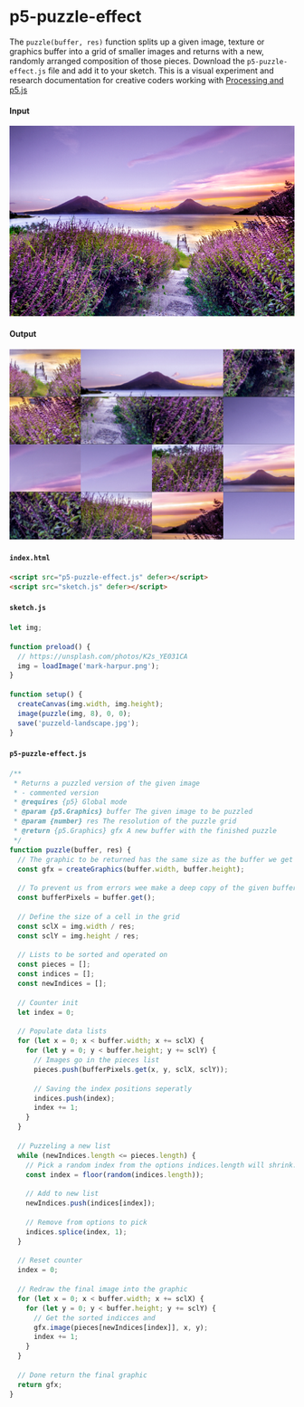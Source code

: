 # p5-puzzle-effect

The ```puzzle(buffer, res)``` function splits up a given image, texture or graphics buffer into a grid of smaller images and returns with a new, randomly arranged composition of those pieces. Download the ```p5-puzzle-effect.js``` file and add it to your sketch. This is a visual experiment and research documentation for creative coders working with [Processing and p5.js](https://p5.org)

#### Input
![cover](images/mark-harpur.png)
#### Output
![cover](images/puzzeld-landscape.jpg)

#### ```index.html```
```html
<script src="p5-puzzle-effect.js" defer></script>
<script src="sketch.js" defer></script>
```
#### ```sketch.js```
```javascript
let img;

function preload() {
  // https://unsplash.com/photos/K2s_YE031CA
  img = loadImage('mark-harpur.png');
}

function setup() {
  createCanvas(img.width, img.height);
  image(puzzle(img, 8), 0, 0);
  save('puzzeld-landscape.jpg');
}
```

#### ``````p5-puzzle-effect.js``````

```javascript
/**
 * Returns a puzzled version of the given image
 * - commented version
 * @requires {p5} Global mode
 * @param {p5.Graphics} buffer The given image to be puzzled
 * @param {number} res The resolution of the puzzle grid
 * @return {p5.Graphics} gfx A new buffer with the finished puzzle
 */
function puzzle(buffer, res) {
  // The graphic to be returned has the same size as the buffer we get
  const gfx = createGraphics(buffer.width, buffer.height);

  // To prevent us from errors wee make a deep copy of the given buffer
  const bufferPixels = buffer.get();

  // Define the size of a cell in the grid
  const sclX = img.width / res;
  const sclY = img.height / res;

  // Lists to be sorted and operated on
  const pieces = [];
  const indices = [];
  const newIndices = [];

  // Counter init
  let index = 0;

  // Populate data lists
  for (let x = 0; x < buffer.width; x += sclX) {
    for (let y = 0; y < buffer.height; y += sclY) {
      // Images go in the pieces list
      pieces.push(bufferPixels.get(x, y, sclX, sclY));

      // Saving the index positions seperatly
      indices.push(index);
      index += 1;
    }
  }

  // Puzzeling a new list
  while (newIndices.length <= pieces.length) {
    // Pick a random index from the options indices.length will shrink...
    const index = floor(random(indices.length));

    // Add to new list
    newIndices.push(indices[index]);

    // Remove from options to pick
    indices.splice(index, 1);
  }

  // Reset counter
  index = 0;

  // Redraw the final image into the graphic
  for (let x = 0; x < buffer.width; x += sclX) {
    for (let y = 0; y < buffer.height; y += sclY) {
      // Get the sorted indicces and
      gfx.image(pieces[newIndices[index]], x, y);
      index += 1;
    }
  }

  // Done return the final graphic
  return gfx;
}
```
